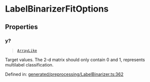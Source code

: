 # LabelBinarizerFitOptions

## Properties

### y?

> [`ArrayLike`](../types/ArrayLike.md)

Target values. The 2-d matrix should only contain 0 and 1, represents multilabel classification.

Defined in:  [generated/preprocessing/LabelBinarizer.ts:362](https://github.com/transitive-bullshit/scikit-learn-ts/blob/b59c1ff/packages/sklearn/src/generated/preprocessing/LabelBinarizer.ts#L362)
